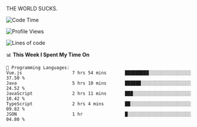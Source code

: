 THE WORLD SUCKS.

<!--START_SECTION:waka-->
![Code Time](http://img.shields.io/badge/Code%20Time-1%2C108%20hrs%2045%20mins-blue)

![Profile Views](http://img.shields.io/badge/Profile%20Views-2-blue)

![Lines of code](https://img.shields.io/badge/From%20Hello%20World%20I%27ve%20Written-1.4%20million%20lines%20of%20code-blue)

📊 **This Week I Spent My Time On** 

```text
💬 Programming Languages: 
Vue.js                   7 hrs 54 mins       █████████░░░░░░░░░░░░░░░░   37.50 % 
Java                     5 hrs 10 mins       ██████░░░░░░░░░░░░░░░░░░░   24.52 % 
JavaScript               2 hrs 11 mins       ███░░░░░░░░░░░░░░░░░░░░░░   10.42 % 
TypeScript               2 hrs 4 mins        ██░░░░░░░░░░░░░░░░░░░░░░░   09.82 % 
JSON                     1 hr                █░░░░░░░░░░░░░░░░░░░░░░░░   04.80 % 
```


<!--END_SECTION:waka-->
